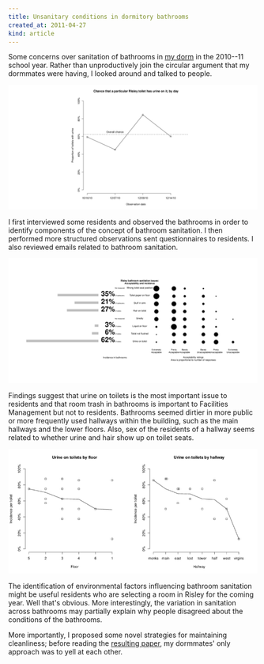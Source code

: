 ```yaml
---
title: Unsanitary conditions in dormitory bathrooms
created_at: 2011-04-27
kind: article
---
```


Some concerns over sanitation of bathrooms in
[my dorm](http://en.wikipedia.org/wiki/Risley_Residential_College) in the
2010--11 school year. Rather than unproductively join the circular argument
that my dormmates were having, I looked around and talked to people.

![Plot of chance that a particular toilet has urine on it by day over four days, with an overall chance of two-thirds](urine_by_day.png)

I first interviewed some residents and observed the bathrooms in order to
identify components of the concept of bathroom sanitation. I then performed
more structured observations sent questionnaires to residents. I also reviewed
emails related to bathroom sanitation.

![Plot of acceptability ratings and prevalance of six bathroom sanitation issues indicating low acceptability and high incidence of urine on toilets](acceptability.png)

Findings suggest that urine on toilets is the most important issue to residents
and that room trash in bathrooms is important to Facilities Management but not
to residents. Bathrooms seemed dirtier in more public or more frequently used
hallways within the building, such as the main hallways and the lower floors.
Also, sex of the residents of a hallway seems related to whether urine and hair
show up on toilet seats.

![Plot of chance that a particular toilet has urine on it by floor and hallway](urine_by_location.png)

The identification of environmental factors influencing bathroom sanitation
might be useful residents who are selecting a room in Risley for the coming
year. Well that's obvious. More interestingly, the variation in sanitation
across bathrooms may partially explain why people disagreed about the
conditions of the bathrooms.

More importantly, I proposed some novel strategies for maintaining cleanliness;
before reading the [resulting paper](risley_toilets.pdf), my dormmates' only
approach was to yell at each other.
